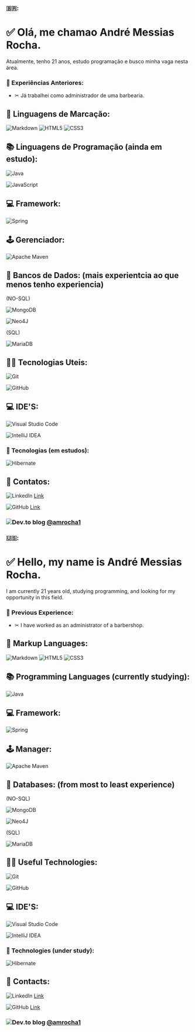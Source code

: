 ### 🇧🇷:
# ✅ Olá, me chamao André Messias Rocha.
Atualmente, tenho 21 anos, estudo programação e busco minha vaga nesta área.
### 💼 Experiências Anteriores:
- ✂ Já trabalhei como administrador de uma barbearia.

## 📃 Linguagens de Marcação:
![Markdown](https://img.shields.io/badge/markdown-%23000000.svg?style=for-the-badge&logo=markdown&logoColor=white)
![HTML5](https://img.shields.io/badge/html5-%23E34F26.svg?style=for-the-badge&logo=html5&logoColor=white)
![CSS3](https://img.shields.io/badge/css3-%231572B6.svg?style=for-the-badge&logo=css3&logoColor=white)
## 📚 Linguagens de Programação (ainda em estudo):
![Java](https://img.shields.io/badge/java-%23ED8B00.svg?style=for-the-badge&logo=openjdk&logoColor=white)

![JavaScript](https://img.shields.io/badge/javascript-%23323330.svg?style=for-the-badge&logo=javascript&logoColor=%23F7DF1E)

## 💻 Framework: 
![Spring](https://img.shields.io/badge/spring-%236DB33F.svg?style=for-the-badge&logo=spring&logoColor=white)

## 🕹 Gerenciador: 
![Apache Maven](https://img.shields.io/badge/Apache%20Maven-C71A36?style=for-the-badge&logo=Apache%20Maven&logoColor=white)

## 💱 Bancos de Dados:       (mais experientcia ao que menos tenho experiencia)
(NO-SQL)

![MongoDB](https://img.shields.io/badge/MongoDB-%234ea94b.svg?style=for-the-badge&logo=mongodb&logoColor=white)

![Neo4J](https://img.shields.io/badge/Neo4j-008CC1?style=for-the-badge&logo=neo4j&logoColor=white)

(SQL)

![MariaDB](https://img.shields.io/badge/MariaDB-003545?style=for-the-badge&logo=mariadb&logoColor=white)

## 👨‍💻 Tecnologias Uteis:
![Git](https://img.shields.io/badge/git-%23F05033.svg?style=for-the-badge&logo=git&logoColor=white)

![GitHub](https://img.shields.io/badge/github-%23121011.svg?style=for-the-badge&logo=github&logoColor=white)

## 💻 IDE'S:
![Visual Studio Code](https://img.shields.io/badge/Visual%20Studio%20Code-0078d7.svg?style=for-the-badge&logo=visual-studio-code&logoColor=white)

<img alt="IntelliJ IDEA" src="https://img.shields.io/badge/IntelliJIDEA-000000.svg?style=for-the-badge&logo=intellij-idea&logoColor=white"/>

### 🔭 Tecnologias (em estudos):
![Hibernate](https://img.shields.io/badge/Hibernate-59666C?style=for-the-badge&logo=Hibernate&logoColor=white)

## 💬  Contatos:
![LinkedIn](https://img.shields.io/badge/linkedin-%230077B5.svg?style=for-the-badge&logo=linkedin&logoColor=white) [Link](https://www.linkedin.com/in/amrocha1)

![GitHub](https://img.shields.io/badge/github-%23121011.svg?style=for-the-badge&logo=github&logoColor=white) [Link](https://github.com/amrocha1)

### ![Dev.to blog](https://img.shields.io/badge/dev.to-0A0A0A?style=for-the-badge&logo=dev.to&logoColor=white)  [@amrocha1](https://www.linkedin.com/in/amrocha1/)

### 🇺🇸:

# ✅ Hello, my name is André Messias Rocha.
I am currently 21 years old, studying programming, and looking for my opportunity in this field.
### 💼 Previous Experience:
- ✂  I have worked as an administrator of a barbershop.

## 📃 Markup Languages:
![Markdown](https://img.shields.io/badge/markdown-%23000000.svg?style=for-the-badge&logo=markdown&logoColor=white)
![HTML5](https://img.shields.io/badge/html5-%23E34F26.svg?style=for-the-badge&logo=html5&logoColor=white)
![CSS3](https://img.shields.io/badge/css3-%231572B6.svg?style=for-the-badge&logo=css3&logoColor=white)
## 📚 Programming Languages (currently studying):
![Java](https://img.shields.io/badge/java-%23ED8B00.svg?style=for-the-badge&logo=openjdk&logoColor=white)

## 💻 Framework: 
![Spring](https://img.shields.io/badge/spring-%236DB33F.svg?style=for-the-badge&logo=spring&logoColor=white)

## 🕹 Manager: 
![Apache Maven](https://img.shields.io/badge/Apache%20Maven-C71A36?style=for-the-badge&logo=Apache%20Maven&logoColor=white)

## 💱 Databases: (from most to least experience)
(NO-SQL)

![MongoDB](https://img.shields.io/badge/MongoDB-%234ea94b.svg?style=for-the-badge&logo=mongodb&logoColor=white)

![Neo4J](https://img.shields.io/badge/Neo4j-008CC1?style=for-the-badge&logo=neo4j&logoColor=white)

(SQL)

![MariaDB](https://img.shields.io/badge/MariaDB-003545?style=for-the-badge&logo=mariadb&logoColor=white)

## 👨‍💻 Useful Technologies:
![Git](https://img.shields.io/badge/git-%23F05033.svg?style=for-the-badge&logo=git&logoColor=white)

![GitHub](https://img.shields.io/badge/github-%23121011.svg?style=for-the-badge&logo=github&logoColor=white)

## 💻 IDE'S:
![Visual Studio Code](https://img.shields.io/badge/Visual%20Studio%20Code-0078d7.svg?style=for-the-badge&logo=visual-studio-code&logoColor=white)

<img alt="IntelliJ IDEA" src="https://img.shields.io/badge/IntelliJIDEA-000000.svg?style=for-the-badge&logo=intellij-idea&logoColor=white"/>

### 🔭 Technologies (under study):
![Hibernate](https://img.shields.io/badge/Hibernate-59666C?style=for-the-badge&logo=Hibernate&logoColor=white)

## 💬 Contacts:
![LinkedIn](https://img.shields.io/badge/linkedin-%230077B5.svg?style=for-the-badge&logo=linkedin&logoColor=white) [Link](https://www.linkedin.com/in/amrocha1)

![GitHub](https://img.shields.io/badge/github-%23121011.svg?style=for-the-badge&logo=github&logoColor=white) [Link](https://github.com/amrocha1)

### ![Dev.to blog](https://img.shields.io/badge/dev.to-0A0A0A?style=for-the-badge&logo=dev.to&logoColor=white)  [@amrocha1](https://www.linkedin.com/in/amrocha1/)
